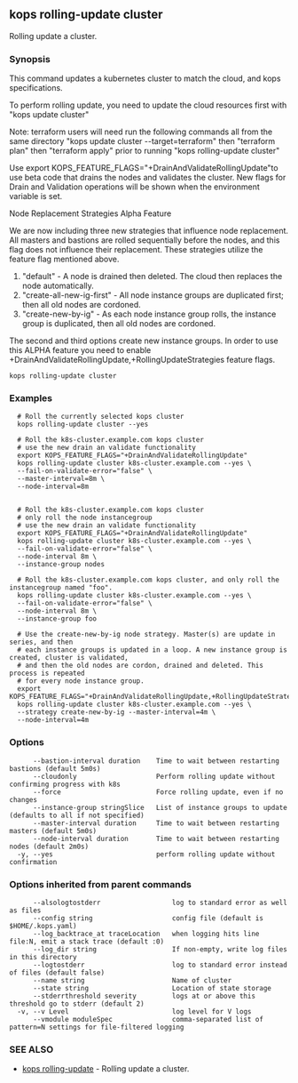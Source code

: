 
<!--- This file is automatically generated by make gen-cli-docs; changes should be made in the go CLI command code (under cmd/kops) -->

## kops rolling-update cluster

Rolling update a cluster.

### Synopsis


This command updates a kubernetes cluster to match the cloud, and kops specifications. 

To perform rolling update, you need to update the cloud resources first with "kops update cluster" 

Note: terraform users will need run the following commands all from the same directory "kops update cluster --target=terraform" then "terraform plan" then "terraform apply" prior to running "kops rolling-update cluster" 

Use export KOPS_FEATURE_FLAGS="+DrainAndValidateRollingUpdate"to use beta code that drains the nodes and validates the cluster.  New flags for Drain and Validation operations will be shown when the environment variable is set. 

Node Replacement Strategies Alpha Feature 

We are now including three new strategies that influence node replacement. All masters and bastions are rolled sequentially before the nodes, and this flag does not influence their replacement.  These strategies utilize the feature flag mentioned above. 

  1. "default" - A node is drained then deleted.  The cloud then replaces the node automatically.  
  2. "create-all-new-ig-first" - All node instance groups are duplicated first; then all old nodes are cordoned.  
  3. "create-new-by-ig" - As each node instance group rolls, the instance group is duplicated, then all old nodes are cordoned.  

The second and third options create new instance groups. In order to use this ALPHA feature you need to enable +DrainAndValidateRollingUpdate,+RollingUpdateStrategies feature flags.

```
kops rolling-update cluster
```

### Examples

```
  # Roll the currently selected kops cluster
  kops rolling-update cluster --yes
  
  # Roll the k8s-cluster.example.com kops cluster
  # use the new drain an validate functionality
  export KOPS_FEATURE_FLAGS="+DrainAndValidateRollingUpdate"
  kops rolling-update cluster k8s-cluster.example.com --yes \
  --fail-on-validate-error="false" \
  --master-interval=8m \
  --node-interval=8m
  
  
  # Roll the k8s-cluster.example.com kops cluster
  # only roll the node instancegroup
  # use the new drain an validate functionality
  export KOPS_FEATURE_FLAGS="+DrainAndValidateRollingUpdate"
  kops rolling-update cluster k8s-cluster.example.com --yes \
  --fail-on-validate-error="false" \
  --node-interval 8m \
  --instance-group nodes
  
  # Roll the k8s-cluster.example.com kops cluster, and only roll the instancegroup named "foo".
  kops rolling-update cluster k8s-cluster.example.com --yes \
  --fail-on-validate-error="false" \
  --node-interval 8m \
  --instance-group foo
  
  # Use the create-new-by-ig node strategy. Master(s) are update in series, and then
  # each instance groups is updated in a loop. A new instance group is created, cluster is validated,
  # and then the old nodes are cordon, drained and deleted. This process is repeated
  # for every node instance group.
  export KOPS_FEATURE_FLAGS="+DrainAndValidateRollingUpdate,+RollingUpdateStrategies"
  kops rolling-update cluster k8s-cluster.example.com --yes \
  --strategy create-new-by-ig --master-interval=4m \
  --node-interval=4m
```

### Options

```
      --bastion-interval duration    Time to wait between restarting bastions (default 5m0s)
      --cloudonly                    Perform rolling update without confirming progress with k8s
      --force                        Force rolling update, even if no changes
      --instance-group stringSlice   List of instance groups to update (defaults to all if not specified)
      --master-interval duration     Time to wait between restarting masters (default 5m0s)
      --node-interval duration       Time to wait between restarting nodes (default 2m0s)
  -y, --yes                          perform rolling update without confirmation
```

### Options inherited from parent commands

```
      --alsologtostderr                  log to standard error as well as files
      --config string                    config file (default is $HOME/.kops.yaml)
      --log_backtrace_at traceLocation   when logging hits line file:N, emit a stack trace (default :0)
      --log_dir string                   If non-empty, write log files in this directory
      --logtostderr                      log to standard error instead of files (default false)
      --name string                      Name of cluster
      --state string                     Location of state storage
      --stderrthreshold severity         logs at or above this threshold go to stderr (default 2)
  -v, --v Level                          log level for V logs
      --vmodule moduleSpec               comma-separated list of pattern=N settings for file-filtered logging
```

### SEE ALSO
* [kops rolling-update](kops_rolling-update.md)	 - Rolling update a cluster.

